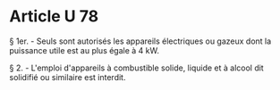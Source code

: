 # Article U 78

§ 1er. - Seuls sont autorisés les appareils électriques ou gazeux dont la puissance utile est au plus égale à 4 kW.

§ 2. - L'emploi d'appareils à combustible solide, liquide et à alcool dit solidifié ou similaire est interdit.
